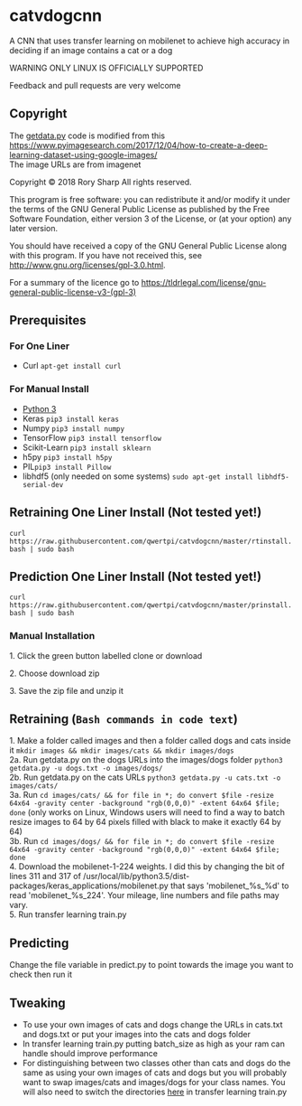 # catvdogcnn
A CNN that uses transfer learning on mobilenet to achieve high accuracy in deciding if an image contains a cat or a dog

WARNING ONLY LINUX IS OFFICIALLY SUPPORTED

Feedback and pull requests are very welcome


## Copyright
The [getdata.py](getdata.py) code is modified from this https://www.pyimagesearch.com/2017/12/04/how-to-create-a-deep-learning-dataset-using-google-images/  
The image URLs are from imagenet

Copyright © 2018  Rory Sharp All rights reserved.

This program is free software: you can redistribute it and/or modify
it under the terms of the GNU General Public License as published by
the Free Software Foundation, either version 3 of the License, or
(at your option) any later version.

You should have received a copy of the GNU General Public License
along with this program.  If you have not received this, see <http://www.gnu.org/licenses/gpl-3.0.html>.

For a summary of the licence go to https://tldrlegal.com/license/gnu-general-public-license-v3-(gpl-3)

## Prerequisites
### For One Liner
* Curl `apt-get install curl`
### For Manual Install
* [Python 3](https://www.python.org/downloads/)
* Keras `pip3 install keras`
* Numpy `pip3 install numpy`
* TensorFlow `pip3 install tensorflow`
* Scikit-Learn `pip3 install sklearn`
* h5py `pip3 install h5py`
* PIL`pip3 install Pillow`
* libhdf5 (only needed on some systems) `sudo apt-get install libhdf5-serial-dev`
## Retraining One Liner Install (Not tested yet!)
`curl https://raw.githubusercontent.com/qwertpi/catvdogcnn/master/rtinstall.bash | sudo bash`

## Prediction One Liner Install (Not tested yet!)
`curl https://raw.githubusercontent.com/qwertpi/catvdogcnn/master/prinstall.bash | sudo bash`

### Manual Installation
1\. Click the green button labelled clone or download

2\. Choose download zip

3\. Save the zip file and unzip it

## Retraining (`Bash commands in code text`)
1\. Make a folder called images and then a folder called dogs and cats inside it `mkdir images && mkdir images/cats && mkdir images/dogs`  
2a\. Run getdata.py on the dogs URLs into the images/dogs folder `python3 getdata.py -u dogs.txt -o images/dogs/`  
2b\. Run getdata.py on the cats URLs `python3 getdata.py -u cats.txt -o images/cats/`  
3a\. Run `cd images/cats/ && for file in *; do convert $file -resize 64x64 -gravity center -background "rgb(0,0,0)" -extent 64x64 $file; done` (only works on Linux, Windows users will need to find a way to batch resize images to 64 by 64 pixels filled with black to make it exactly 64 by 64)  
3b\. Run `cd images/dogs/ && for file in *; do convert $file -resize 64x64 -gravity center -background "rgb(0,0,0)" -extent 64x64 $file; done`  
4\. Download the mobilenet-1-224 weights. I did this by changing the bit of lines 311 and 317 of /usr/local/lib/python3.5/dist-packages/keras_applications/mobilenet.py that says 'mobilenet_%s_%d' to read 'mobilenet_%s_224'. Your mileage, line numbers and file paths may vary.  
5\. Run transfer learning train.py 
## Predicting
Change the file variable in predict.py to point towards the image you want to check then run it
## Tweaking
* To use your own images of cats and dogs change the URLs in cats.txt and dogs.txt or put your images into the cats and dogs folder
* In transfer learning train.py putting batch_size as high as your ram can handle should improve performance
* For distinguishing between two classes other than cats and dogs do the same as using your own images of cats and dogs but you will probably want to swap images/cats and images/dogs for your class names. You will also need to switch the directories [here](https://github.com/qwertpi/catvdogcnn/blob/5dd54e51bf34b6384d60a5346395a107e7a9daef/transfer%20learning%20train.py#L31) in transfer learning train.py
